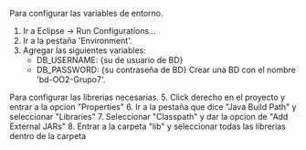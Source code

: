 Para configurar las variables de entorno.
1. Ir a Eclipse -> Run Configurations...
2. Ir a la pestaña 'Environment'.
3. Agregar las siguientes variables:
     - DB_USERNAME: {su de usuario de BD} 
     - DB_PASSWORD: {su contraseña de BD}
   Crear una BD con el nombre 'bd-OO2-Grupo7'.

Para configurar las librerias necesarias.
5. Click derecho en el proyecto y entrar a la opcion "Properties"
6. Ir a la pestaña que dice "Java Build Path" y seleccionar "Libraries"
7. Seleccionar "Classpath" y dar la opcion de "Add External JARs"
8. Entrar a la carpeta "lib" y seleccionar todas las librerias dentro de la carpeta
